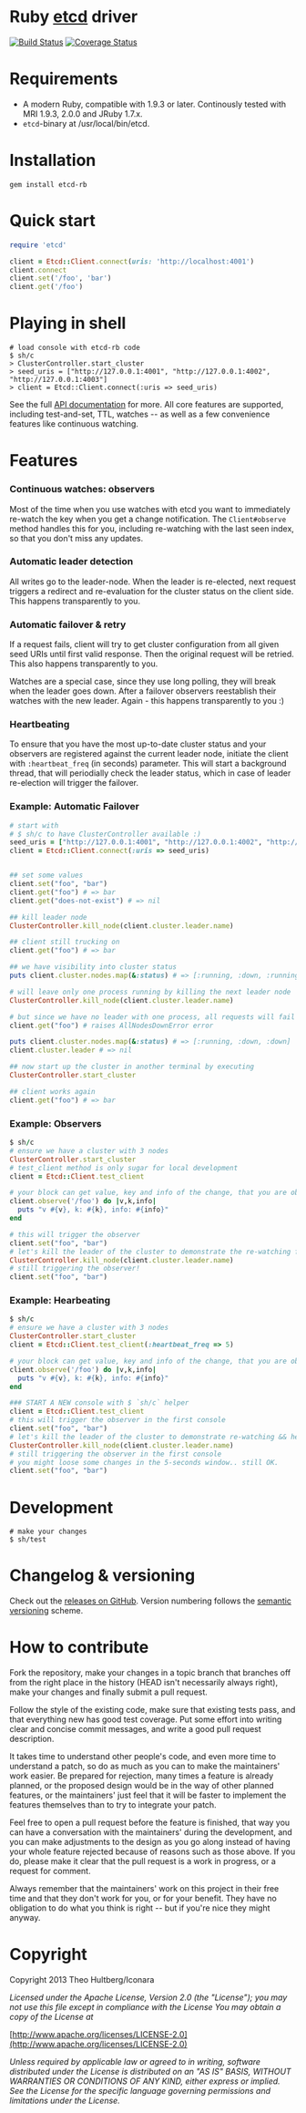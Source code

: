 # Ruby [etcd](https://github.com/coreos/etcd) driver

[![Build Status](https://travis-ci.org/iconara/etcd-rb.png?branch=master)](https://travis-ci.org/iconara/etcd-rb)
[![Coverage Status](https://coveralls.io/repos/iconara/etcd-rb/badge.png?branch=master)](https://coveralls.io/r/iconara/etcd-rb)

# Requirements

  - A modern Ruby, compatible with 1.9.3 or later. Continously tested with MRI 1.9.3, 2.0.0 and JRuby 1.7.x.
  - `etcd`-binary at /usr/local/bin/etcd.

# Installation

    gem install etcd-rb

# Quick start

```ruby
require 'etcd'

client = Etcd::Client.connect(uris: 'http://localhost:4001')
client.connect
client.set('/foo', 'bar')
client.get('/foo')
```

# Playing in shell
    # load console with etcd-rb code
    $ sh/c
    > ClusterController.start_cluster
    > seed_uris = ["http://127.0.0.1:4001", "http://127.0.0.1:4002", "http://127.0.0.1:4003"]
    > client = Etcd::Client.connect(:uris => seed_uris)


See the full [API documentation](http://rubydoc.info/github/iconara/etcd-rb/master/frames) for more. All core features are supported, including test-and-set, TTL, watches -- as well as a few convenience features like continuous watching.



# Features

### Continuous watches: observers

Most of the time when you use watches with etcd you want to immediately re-watch the key when you get a change notification. The `Client#observe` method handles this for you, including re-watching with the last seen index, so that you don't miss any updates.

### Automatic leader detection

All writes go to the leader-node. When the leader is re-elected, next request triggers a redirect and re-evaluation for
the cluster status on the client side. This happens transparently to you.

### Automatic failover & retry

If a request fails, client will try to get cluster configuration from all given seed URIs until first valid response. Then the original request will be retried. This also happens transparently to you.

Watches are a special case, since they use long polling, they will break when the leader goes down. After a failover observers reestablish their watches with the new leader. Again - this happens transparently to you :)


### Heartbeating

To ensure that you have the most up-to-date cluster status and your observers are registered against the current leader node, initiate the client with `:heartbeat_freq`  (in seconds) parameter. This will start a background thread, that will periodially check the leader status, which in case of leader re-election will trigger the failover.


### Example: Automatic Failover

```ruby
# start with
# $ sh/c to have ClusterController available :)
seed_uris = ["http://127.0.0.1:4001", "http://127.0.0.1:4002", "http://127.0.0.1:4003"]
client = Etcd::Client.connect(:uris => seed_uris)


## set some values
client.set("foo", "bar")
client.get("foo") # => bar
client.get("does-not-exist") # => nil

## kill leader node
ClusterController.kill_node(client.cluster.leader.name)

## client still trucking on
client.get("foo") # => bar

## we have visibility into cluster status
puts client.cluster.nodes.map(&:status) # => [:running, :down, :running]

# will leave only one process running by killing the next leader node
ClusterController.kill_node(client.cluster.leader.name)

# but since we have no leader with one process, all requests will fail
client.get("foo") # raises AllNodesDownError error

puts client.cluster.nodes.map(&:status) # => [:running, :down, :down]
client.cluster.leader # => nil

## now start up the cluster in another terminal by executing
ClusterController.start_cluster

## client works again
client.get("foo") # => bar

```


### Example: Observers

```ruby
$ sh/c
# ensure we have a cluster with 3 nodes
ClusterController.start_cluster
# test_client method is only sugar for local development
client = Etcd::Client.test_client

# your block can get value, key and info of the change, that you are observing
client.observe('/foo') do |v,k,info|
  puts "v #{v}, k: #{k}, info: #{info}"
end

# this will trigger the observer
client.set("foo", "bar")
# let's kill the leader of the cluster to demonstrate the re-watching feature
ClusterController.kill_node(client.cluster.leader.name)
# still triggering the observer!
client.set("foo", "bar")
```


### Example: Hearbeating

```ruby
$ sh/c
# ensure we have a cluster with 3 nodes
ClusterController.start_cluster
client = Etcd::Client.test_client(:heartbeat_freq => 5)

# your block can get value, key and info of the change, that you are observing
client.observe('/foo') do |v,k,info|
  puts "v #{v}, k: #{k}, info: #{info}"
end

### START A NEW console with $ `sh/c` helper
client = Etcd::Client.test_client
# this will trigger the observer in the first console
client.set("foo", "bar")
# let's kill the leader of the cluster to demonstrate re-watching && heartbeating for all active clients
ClusterController.kill_node(client.cluster.leader.name)
# still triggering the observer in the first console
# you might loose some changes in the 5-seconds window.. still OK.
client.set("foo", "bar")
```


# Development
    # make your changes
    $ sh/test



# Changelog & versioning

Check out the [releases on GitHub](https://github.com/iconara/etcd-rb/releases). Version numbering follows the [semantic versioning](http://semver.org/) scheme.


# How to contribute


Fork the repository, make your changes in a topic branch that branches off from the right place in the history (HEAD isn't necessarily always right), make your changes and finally submit a pull request.

Follow the style of the existing code, make sure that existing tests pass, and that everything new has good test coverage. Put some effort into writing clear and concise commit messages, and write a good pull request description.

It takes time to understand other people's code, and even more time to understand a patch, so do as much as you can to make the maintainers' work easier. Be prepared for rejection, many times a feature is already planned, or the proposed design would be in the way of other planned features, or the maintainers' just feel that it will be faster to implement the features themselves than to try to integrate your patch.

Feel free to open a pull request before the feature is finished, that way you can have a conversation with the maintainers' during the development, and you can make adjustments to the design as you go along instead of having your whole feature rejected because of reasons such as those above. If you do, please make it clear that the pull request is a work in progress, or a request for comment.

Always remember that the maintainers' work on this project in their free time and that they don't work for you, or for your benefit. They have no obligation to do what you think is right -- but if you're nice they might anyway.

# Copyright

Copyright 2013 Theo Hultberg/Iconara

_Licensed under the Apache License, Version 2.0 (the "License"); you may not use this file except in compliance with the License You may obtain a copy of the License at_

[http://www.apache.org/licenses/LICENSE-2.0](http://www.apache.org/licenses/LICENSE-2.0)

_Unless required by applicable law or agreed to in writing, software distributed under the License is distributed on an "AS IS" BASIS, WITHOUT WARRANTIES OR CONDITIONS OF ANY KIND, either express or implied. See the License for the specific language governing permissions and limitations under the License._